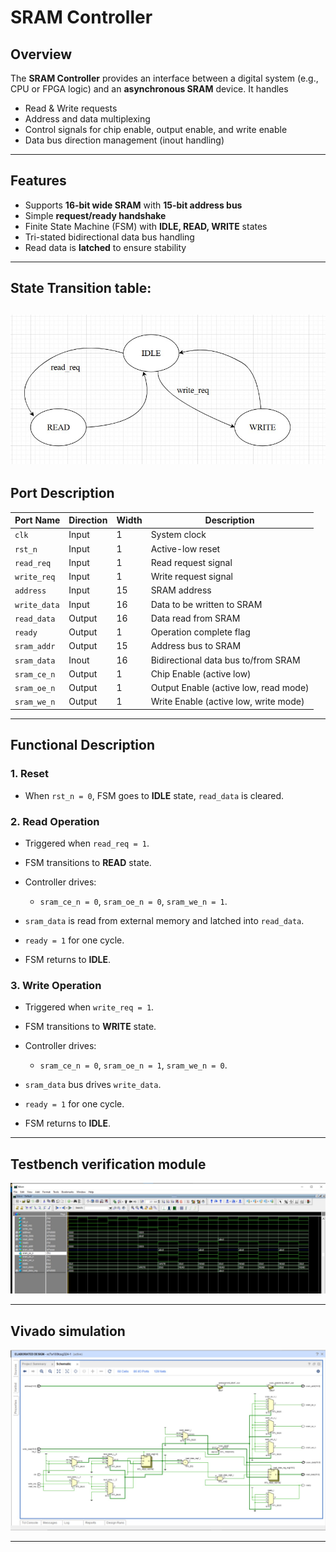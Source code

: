 #  SRAM Controller

##  Overview

The **SRAM Controller** provides an interface between a digital system (e.g., CPU or FPGA logic) and an **asynchronous SRAM** device.
It handles

* Read & Write requests
* Address and data multiplexing
* Control signals for chip enable, output enable, and write enable
* Data bus direction management (inout handling)

---

##  Features

* Supports **16-bit wide SRAM** with **15-bit address bus**
* Simple **request/ready handshake**
* Finite State Machine (FSM) with **IDLE, READ, WRITE** states
* Tri-stated bidirectional data bus handling
* Read data is **latched** to ensure stability

---

## State Transition table:

![Sram controller](images/sram_fsm.png)
---

##  Port Description

| Port Name    | Direction | Width | Description                           |
| ------------ | --------- | ----- | ------------------------------------- |
| `clk`        | Input     | 1     | System clock                          |
| `rst_n`      | Input     | 1     | Active-low reset                      |
| `read_req`   | Input     | 1     | Read request signal                   |
| `write_req`  | Input     | 1     | Write request signal                  |
| `address`    | Input     | 15    | SRAM address                          |
| `write_data` | Input     | 16    | Data to be written to SRAM            |
| `read_data`  | Output    | 16    | Data read from SRAM                   |
| `ready`      | Output    | 1     | Operation complete flag               |
| `sram_addr`  | Output    | 15    | Address bus to SRAM                   |
| `sram_data`  | Inout     | 16    | Bidirectional data bus to/from SRAM   |
| `sram_ce_n`  | Output    | 1     | Chip Enable (active low)              |
| `sram_oe_n`  | Output    | 1     | Output Enable (active low, read mode) |
| `sram_we_n`  | Output    | 1     | Write Enable (active low, write mode) |

---

##  Functional Description

### 1. Reset

* When `rst_n = 0`, FSM goes to **IDLE** state, `read_data` is cleared.

### 2. Read Operation

* Triggered when `read_req = 1`.
* FSM transitions to **READ** state.
* Controller drives:

  * `sram_ce_n = 0`, `sram_oe_n = 0`, `sram_we_n = 1`.
* `sram_data` is read from external memory and latched into `read_data`.
* `ready = 1` for one cycle.
* FSM returns to **IDLE**.

### 3. Write Operation

* Triggered when `write_req = 1`.
* FSM transitions to **WRITE** state.
* Controller drives:

  * `sram_ce_n = 0`, `sram_oe_n = 1`, `sram_we_n = 0`.
* `sram_data` bus drives `write_data`.
* `ready = 1` for one cycle.
* FSM returns to **IDLE**.

---
## Testbench verification module

![Sram controller](images/sram_controller.png)

---

## Vivado simulation

![Sram controller](images/sram_vivado.png)

---
